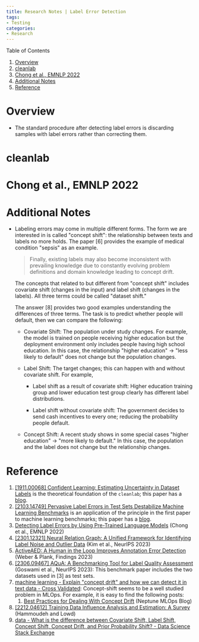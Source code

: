 ```yaml
---
title: Research Notes | Label Error Detection
tags: 
- Testing
categories:
- Research
---
```


Table of Contents

1. [Overview](#overview)
1. [cleanlab](#cleanlab)
1. [Chong et al., EMNLP 2022](#chong-et-al-emnlp-2022)
1. [Additional Notes](#additional-notes)
1. [Reference](#reference)


# Overview

-   The standard procedure after detecting label errors is discarding samples with label errors rather than correcting them.



# cleanlab



# Chong et al., EMNLP 2022



# Additional Notes

- Labeling errors may come in multiple different forms. The form we are interested in is called "concept shift": the relationship between texts and labels no more holds. The paper [6] provides the example of medical condition "sepsis" as an example. 

    > Finally, existing labels may also become inconsistent with prevailing knowledge due to constantly evolving problem definitions and domain knowledge leading to concept drift.

    The concepts that related to but different from "concept shift" includes covariate shift (changes in the input) and label shift (changes in the labels). All three terms could be called "dataset shift."

    The answer [8] provides two good examples understanding the differences of three terms. The task is to predict whether people will default, then we can compare the following:

    - Covariate Shift: The population under study changes. For example, the model is trained on people receiving higher education but the deployment environment only includes people having high school education. In this case, the relationship "higher education" $\rightarrow$ "less likely to default" does not change but the population changes.

    - Label Shift: The target changes; this can happen with and without covariate shift. For example,

        - Label shift as a result of covariate shift: Higher education training group and lower education test group clearly has different label distributions.

        - Label shift without covariate shift: The government decides to send cash incentives to every one; reducing the probability people default.

    - Concept Shift: A recent study shows in some special cases "higher education" $\rightarrow$ "more likely to default." In this case, the population and the label does not change but the relationship changes.

# Reference

1. [[1911.00068] Confident Learning: Estimating Uncertainty in Dataset Labels](https://arxiv.org/abs/1911.00068) is the theoretical foundation of the `cleanlab`; this paper has a [blog](https://l7.curtisnorthcutt.com/confident-learning).
2. [[2103.14749] Pervasive Label Errors in Test Sets Destabilize Machine Learning Benchmarks](https://arxiv.org/abs/2103.14749) is an application of the principle in the first paper to machine learning benchmarks; this paper has a [blog](https://l7.curtisnorthcutt.com/label-errors).
3. [Detecting Label Errors by Using Pre-Trained Language Models](https://aclanthology.org/2022.emnlp-main.618) (Chong et al., EMNLP 2022)
4. [[2301.12321] Neural Relation Graph: A Unified Framework for Identifying Label Noise and Outlier Data](https://arxiv.org/abs/2301.12321) (Kim et al., NeurIPS 2023)
5. [ActiveAED: A Human in the Loop Improves Annotation Error Detection](https://aclanthology.org/2023.findings-acl.562) (Weber & Plank, Findings 2023)
6. [[2306.09467] AQuA: A Benchmarking Tool for Label Quality Assessment](https://arxiv.org/abs/2306.09467) (Goswami et al., NeurIPS 2023): This benchmark paper includes the two datasets used in [3] as test sets.
7. [machine learning - Explain "concept drift" and how we can detect it in text data - Cross Validated](https://stats.stackexchange.com/questions/481275/explain-concept-drift-and-how-we-can-detect-it-in-text-data): Concept-shift seems to be a well studied problem in MLOps. For example, it is easy to find the following posts:
    1. [Best Practices for Dealing With Concept Drift](https://neptune.ai/blog/concept-drift-best-practices) (Neptune MLOps Blog)
8. [[2212.04612] Training Data Influence Analysis and Estimation: A Survey](https://arxiv.org/abs/2212.04612) (Hammoudeh and Lowd)
9. [data - What is the difference between Covariate Shift, Label Shift, Concept Shift, Concept Drift, and Prior Probability Shift? - Data Science Stack Exchange](https://datascience.stackexchange.com/a/122466/61884)

 